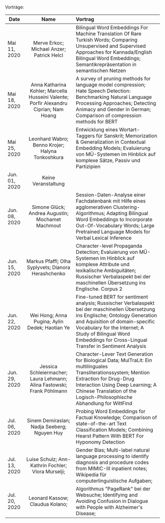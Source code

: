 Vorträge:

| Date | Name | Vortrag |
|-----------------------------|:--------------------------------:|:-------------------------------------------------------------------|
| Mai 11, 2020 |Merve Erkoc; Michael Anzer; Patrick Helcl |Bilingual Word Embeddings For Machine Translation Of Rare Turkish Words; Comparing Unsupervised and Supervised Approaches for Kannada/English Bilingual Word Embeddings; Semantikrepräsentation in semantischen Netzen |
| Mai 18, 2020 | Anna Katharina Kohler; Marcella Husseini Valente; Porfir Alexandru Ciprian; Nam Hoang | A survey of pruning methods for language model compression; Hate Speech Detection: Benchmarking Natural Language Processing Approaches; Detecting Animacy and Gender in German; Comparison of compression methods for BERT|
| Mai 25, 2020| Leonhard Wabro; Benno Krojer; Halyna Tonkoshkura | Entwicklung eines Wortart-Taggers für Sanskrit; Memorization & Generalization in Contextual Embedding Models; Evaluierung von MÜ-Systemen im Hinblick auf komplexe Sätze, Passiv und Partizipien |
| Jun. 01, 2020 | Keine Veranstaltung |  |
| Jun. 08, 2020 | Simone Glück; Andrea Augustin; Mochamet Machmout | Session-Daten-Analyse einer Fachdatenbank mit Hilfe eines agglomerativen Clustering-Algorithmus; Adapting Bilingual Word Embeddings to Incorporate Out-Of-Vocabulary Words; Large Pretrained Language Models for Verbal Lexical Inference|
| Jun. 15, 2020 | Markus Pfaffl;  Olha Syplyvets; Dianora Herashchenko | Character-level Propaganda Detection; Evaluierung von MÜ-Systemen im Hinblick auf komplexe Attribute und lexikalische Ambiguitäten; Russischer Verbalaspekt bei der maschinellen Übersetzung ins Englische. Corpus 2 |
| Jun. 22, 2020| Wei Hong; Anna Pugina; Aylin Dedek; Haotian Ye | Fine-tuned BERT for sentiment analysis; Russischer Verbalaspekt bei der maschinellen Übersetzung ins Englische; Ontology Generation and Aquisition of domain-specific Vocabulary for the Internet; A Study of Bilingual Word Embeddings for Cross-Lingual Transfer in Sentiment Analysis  |
| Jun. 29, 2020 | Jessica Schleiermacher; Laura Lehmann; Alina Fastowski; Frank Pöhlmann | Character-Lever Text Generation for Biological Data; MulTraLit: Ein multilinguales Transliterationssystem; Mention Extraction for Drug-Drug Interaction Using Deep Learning; A Chinese Translation of the Logisch-Philosophische Abhandlung for WittFind |
| Jul. 06, 2020 | Sinem Demiraslan; Nadja Seeberg;  Nguyen Huy | Probing Word Embeddings for Factual Knowledge; Comparison of state-of-the-art Text Classification Models;  Combining Hearst Pattern With BERT For Hyponomy Detection |
| Jul. 13, 2020 | Luise Schulz; Ann-Kathrin Fochler; Vlora Murselji;| Gender Bias; Multi-label natural language processing to identify diagnosis and procedure codes from MIMIC-III inpatient notes; Wikipedia für computerlinguistische Aufgaben; |
| Jul. 20, 2020 | Leonard Kassow; Claudua Kolano;| Algorithmus "PageRank" bei der Websuche; Identifying and Avoiding Confusion in Dialogue with People with Alzheimer's Disease; |
